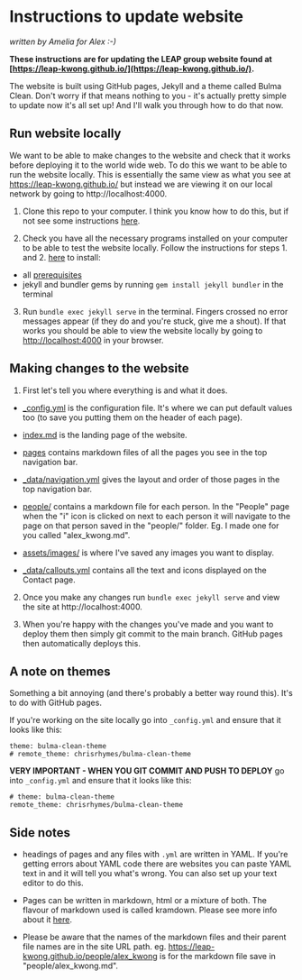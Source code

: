 # Instructions to update website 
*written by Amelia for Alex :-)*

**These instructions are for updating the LEAP group website found at [https://leap-kwong.github.io/](https://leap-kwong.github.io/).**

The website is built using GitHub pages, Jekyll and a theme called Bulma Clean. Don't worry if that means nothing to you - it's actually pretty simple to update now it's all set up! And I'll walk you through how to do that now.

## Run website locally

We want to be able to make changes to the website and check that it works before deploying it to the world wide web. To do this we want to be able to run the website locally. This is essentially the same view as what you see at https://leap-kwong.github.io/ but instead we are viewing it on our local network by going to http://localhost:4000.

1. Clone this repo to your computer. I think you know how to do this, but if not see some instructions [here](https://docs.github.com/en/repositories/creating-and-managing-repositories/cloning-a-repository).

2. Check you have all the necessary programs installed on your computer to be able to test the website locally. Follow the instructions for steps 1. and 2. [here](https://jekyllrb.com/docs/) to install:
 - all [prerequisites](https://jekyllrb.com/docs/installation/)
 - jekyll and bundler gems by running `gem install jekyll bundler` in the terminal

3. Run `bundle exec jekyll serve` in the terminal. Fingers crossed no error messages appear (if they do and you're stuck, give me a shout). If that works you should be able to view the website locally by going to  [http://localhost:4000](http://localhost:4000) in your browser.

## Making changes to the website

1. First let's tell you where everything is and what it does.

- [_config.yml](_config.yml) is the configuration file. It's where we can put default values too (to save you putting them on the header of each page). 

- [index.md](index.md) is the landing page of the website.

- [pages](pages/) contains markdown files of all the pages you see in the top navigation bar.

- [_data/navigation.yml](_data/navigation.yml) gives the layout and order of those pages in the top navigation bar.

- [people/](people/) contains a markdown file for each person. In the "People" page when the "i" icon is clicked on next to each person it will navigate to the page on that person saved in the "people/" folder. Eg. I made one for you called "alex_kwong.md". 

- [assets/images/](assets/images/) is where I've saved any images you want to display.

- [_data/callouts.yml](_data/callouts.yml) contains all the text and icons displayed on the Contact page.

2. Once you make any changes run `bundle exec jekyll serve` and view the site at http://localhost:4000. 

3. When you're happy with the changes you've made and you want to deploy them then simply git commit to the main branch. GitHub pages then automatically deploys this.

## A note on themes

Something a bit annoying (and there's probably a better way round this). It's to do with GitHub pages.

If you're working on the site locally go into `_config.yml` and ensure that it looks like this:

```
theme: bulma-clean-theme
# remote_theme: chrisrhymes/bulma-clean-theme
```

**VERY IMPORTANT - WHEN YOU GIT COMMIT AND PUSH TO DEPLOY** go into `_config.yml` and ensure that it looks like this:

```
# theme: bulma-clean-theme
remote_theme: chrisrhymes/bulma-clean-theme
```

## Side notes

- headings of pages and any files with `.yml` are written in YAML. If you're getting errors about YAML code there are websites you can paste YAML text in and it will tell you what's wrong. You can also set up your text editor to do this.

- Pages can be written in markdown, html or a mixture of both. The flavour of markdown used is called kramdown. Please see more info about it [here](https://kramdown.gettalong.org/documentation.html).

- Please be aware that the names of the markdown files and their parent file names are in the site URL path. eg. https://leap-kwong.github.io/people/alex_kwong is for the markdown file save in "people/alex_kwong.md".

